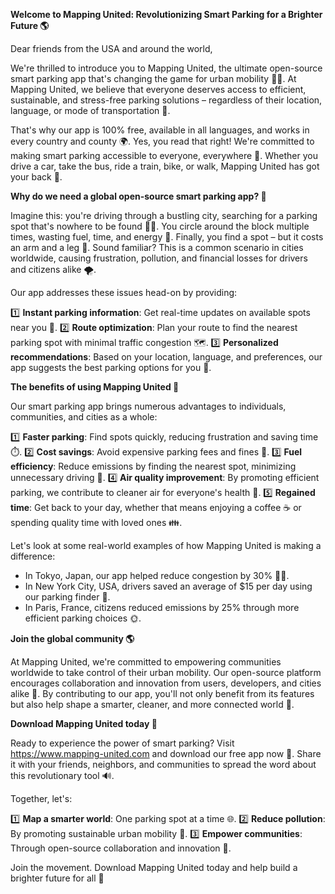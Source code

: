 **Welcome to Mapping United: Revolutionizing Smart Parking for a Brighter Future 🌎**

Dear friends from the USA and around the world,

We're thrilled to introduce you to Mapping United, the ultimate open-source smart parking app that's changing the game for urban mobility 🚗💨. At Mapping United, we believe that everyone deserves access to efficient, sustainable, and stress-free parking solutions – regardless of their location, language, or mode of transportation 🔑.

That's why our app is 100% free, available in all languages, and works in every country and county 🌍. Yes, you read that right! We're committed to making smart parking accessible to everyone, everywhere 🌟. Whether you drive a car, take the bus, ride a train, bike, or walk, Mapping United has got your back 👏.

**Why do we need a global open-source smart parking app? 🤔**

Imagine this: you're driving through a bustling city, searching for a parking spot that's nowhere to be found 🚗😩. You circle around the block multiple times, wasting fuel, time, and energy 💨. Finally, you find a spot – but it costs an arm and a leg 💸. Sound familiar? This is a common scenario in cities worldwide, causing frustration, pollution, and financial losses for drivers and citizens alike 🌪️.

Our app addresses these issues head-on by providing:

1️⃣ **Instant parking information**: Get real-time updates on available spots near you 📍.
2️⃣ **Route optimization**: Plan your route to find the nearest parking spot with minimal traffic congestion 🗺️.
3️⃣ **Personalized recommendations**: Based on your location, language, and preferences, our app suggests the best parking options for you 👀.

**The benefits of using Mapping United 🌈**

Our smart parking app brings numerous advantages to individuals, communities, and cities as a whole:

1️⃣ **Faster parking**: Find spots quickly, reducing frustration and saving time ⏱️.
2️⃣ **Cost savings**: Avoid expensive parking fees and fines 💸.
3️⃣ **Fuel efficiency**: Reduce emissions by finding the nearest spot, minimizing unnecessary driving 🚀.
4️⃣ **Air quality improvement**: By promoting efficient parking, we contribute to cleaner air for everyone's health 🌿.
5️⃣ **Regained time**: Get back to your day, whether that means enjoying a coffee ☕️ or spending quality time with loved ones 👪.

Let's look at some real-world examples of how Mapping United is making a difference:

* In Tokyo, Japan, our app helped reduce congestion by 30% 🚗💨.
* In New York City, USA, drivers saved an average of $15 per day using our parking finder 🔴.
* In Paris, France, citizens reduced emissions by 25% through more efficient parking choices 🌞.

**Join the global community 🌎**

At Mapping United, we're committed to empowering communities worldwide to take control of their urban mobility. Our open-source platform encourages collaboration and innovation from users, developers, and cities alike 🤝. By contributing to our app, you'll not only benefit from its features but also help shape a smarter, cleaner, and more connected world 🌈.

**Download Mapping United today 📱**

Ready to experience the power of smart parking? Visit https://www.mapping-united.com and download our free app now 🎉. Share it with your friends, neighbors, and communities to spread the word about this revolutionary tool 🔊.

Together, let's:

1️⃣ **Map a smarter world**: One parking spot at a time 🌐.
2️⃣ **Reduce pollution**: By promoting sustainable urban mobility 💚.
3️⃣ **Empower communities**: Through open-source collaboration and innovation 🤝.

Join the movement. Download Mapping United today and help build a brighter future for all 🌟